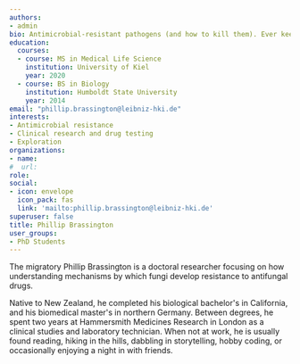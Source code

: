 ```yaml
---
authors:
- admin
bio: Antimicrobial-resistant pathogens (and how to kill them). Ever keen to explore the roads less traveled.
education:
  courses:
  - course: MS in Medical Life Science
    institution: University of Kiel
    year: 2020
  - course: BS in Biology
    institution: Humboldt State University
    year: 2014
email: "phillip.brassington@leibniz-hki.de"
interests:
- Antimicrobial resistance
- Clinical research and drug testing
- Exploration
organizations:
- name:
#  url: 
role: 
social:
- icon: envelope
  icon_pack: fas
  link: 'mailto:phillip.brassington@leibniz-hki.de'
superuser: false
title: Phillip Brassington
user_groups:
- PhD Students
---
```


The migratory Phillip Brassington is a doctoral researcher focusing on how understanding mechanisms by which fungi develop resistance to antifungal drugs. 

Native to New Zealand, he completed his biological bachelor's in California, and his biomedical master's in northern Germany. Between degrees, he spent two years at Hammersmith Medicines Research in London as a clinical studies and laboratory technician. When not at work, he is usually found reading, hiking in the hills, dabbling in storytelling, hobby coding, or occasionally enjoying a night in with friends.